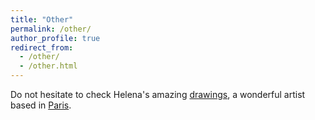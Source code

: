 ```yaml
---
title: "Other"
permalink: /other/
author_profile: true
redirect_from: 
  - /other/
  - /other.html
---
```


Do not hesitate to check Helena's amazing [drawings](www.helenahauss.net), a wonderful artist based in [Paris](www.schoolgallery.fr).

